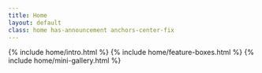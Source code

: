 ```yaml
---
title: Home
layout: default
class: home has-announcement anchors-center-fix
---
```


{% include home/intro.html %}
{% include home/feature-boxes.html %}
{% include home/mini-gallery.html %}

